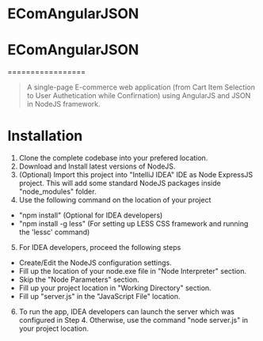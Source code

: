# EComAngularJSON

# EComAngularJSON
=================
> A single-page E-commerce web application (from Cart Item Selection to User Authetication while Confirnation) using AngularJS and JSON in NodeJS framework.

Installation
===========================
1. Clone the complete codebase into your prefered location.
2. Download and Install latest versions of NodeJS.
3. (Optional) Import this project into "IntelliJ IDEA" IDE as Node ExpressJS project. This will add some standard NodeJS packages inside "node_modules" folder.
4. Use the following command on the location of your project
  - "npm install" (Optional for IDEA developers)
  - "npm install -g less" (For setting up LESS CSS framework and running the 'lessc' command)
5. For IDEA developers, proceed the following steps
  - Create/Edit the NodeJS configuration settings.
  - Fill up the location of your node.exe file in "Node Interpreter" section.
  - Skip the "Node Parameters" section.
  - Fill up your project location in "Working Directory" section.
  - Fill up "server.js" in the "JavaScript File" location.
6. To run the app, IDEA developers can launch the server which was configured in Step 4. Otherwise, use the command "node server.js" in your project location.
